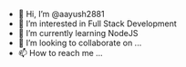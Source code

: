 - 👋 Hi, I’m @aayush2881
- 👀 I’m interested in Full Stack Development
- 🌱 I’m currently learning NodeJS
- 💞️ I’m looking to collaborate on ...
- 📫 How to reach me ...

<!---
aayush2881/aayush2881 is a ✨ special ✨ repository because its `README.md` (this file) appears on your GitHub profile.
You can click the Preview link to take a look at your changes.
--->

